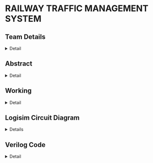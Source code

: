 # RAILWAY TRAFFIC MANAGEMENT SYSTEM


## Team Details
<details>
  <summary>Detail</summary>

  > Semester: 3rd Sem B. Tech. CSE

  > Section: S1

  > Member-1: 221CS126, HARSH GUPTA, guptaharshhemant.221cs126@nitk.edu.in, 7046330080

  > member-2: 221CS143, RAHUL BHIMAKARI, rahulbhimakari.221cs143@nitkedu.in, 9483849803

  > Member-3: 221CS163, VIKRANT KUMAR, vikrantkumar.221cs163@nitk.edu.in, 7982506508
</details>

<!-- Second Section -->
## Abstract
<details>
  <summary>Detail</summary>
  
  > A railway traffic controller system takes care of assigning railway platforms for incoming 
and departing trains in a railway station. In this project we plan to automate the task of 
assigning railway platforms to trains depending on their direction of commute and 
availability of platforms. The loco-pilot inputs the direction of travel, the system calculates 
the suitable railway platform (out of four available) and informs the loco-pilot which 
platform to park, or wait until the platforms are available
</details>


<!-- Third Section -->
## Working
<details>
  <summary>Detail</summary>

  > Explain the working of your model with the help of a functional table (compulsory) followed by the flowchart.
> Input and Output Description:
The input will be a 2-bit integer out of which 1bits represent the
type of the incoming train and the remaining bits represents the direction of incoming train .
Passenger train can come and park. The system will store the information regarding the 
previous train which has come to the station and updates the track availability for the next 
coming train. We are considering two types of trains, that is : passenger train or goods 
train and there are limitations on which passenger train can park that is passenger train
can park only on 1st and 4th platform.
The output will be a 5-bit integer value which tells the loco-pilot to either park the train or 
halt it which is considered an invalid case. If the parking signal is given to the pilot, the 
four bits would represent situation of railway track after train has parked if at all train is 
parked. If the halt signal or the invalid signal is given, after the waiting time, input is
requested again.

The motivation behind a railway traffic management system project include:
Safety Enhancement: Improving the safety of railway operations by implementing advanced control
andmonitoring systems to prevent accidents and incidents.

Efficiency and Reliability: Enhancing the efficiency of railway services by reducing delays, optimizing
schedules, and ensuring reliable transportation for passengers and cargo

</details>

<!-- Fourth Section -->
## Logisim Circuit Diagram
<details>
  ![image](https://github.com/rahulnb17/MiniProject/assets/122613909/28237cb8-c392-400b-a26f-55c145e13e21)
  ![image](https://github.com/rahulnb17/MiniProject/assets/122613909/2da14b88-a7a9-46bb-b186-859ae0d9a9c6)
![image](https://github.com/rahulnb17/MiniProject/assets/122613909/5a3608c7-a001-41d9-8e93-93491b8ffc0d)


</details>

<!-- Fifth Section -->
## Verilog Code
<details>
  <summary>Detail</summary>
  module project(T,A,B,C,D,E,F,G,H,V);
    
    input T,A,B,C,D;
    output E,F,G,H,V;
    assign E = (!T && !B && !C)||(!T && !A && D)||(!A && B && C)||(A && !B)||(A && !C)||(A && !D);
    assign F = (B && (!A || !C || !D))||(T && !B);

    assign G = (C && (!A || !B || !D))||(T && B && !C);
    assign H = (D && (!A || !B || !C))||(!T && (B^^C))||(!T && A && !B)||(A && B && C && !D);
    assign V = !A || !D || (T && (!B || !C));
endmodule

`include "project.v"

module tb;
    reg T,A,B,C,D;
    wire E,F,G,H,V;
    project P1 (T,A,B,C,D,E,F,G,H,V);

    initial begin
        $dumpfile("projecttb.vcd");
        $dumpvars(0,tb);
    end
    initial begin
	$display("T|A B C D | E F G H|V");
        $monitor("%b|%b %b %b %b | %b %b %b %b|%b",T,A,B,C,D,E,F,G,H,V);
	T=1'b1;
	A=1'b1;
	B=1'b0;
        C=1'b1;
	D=1'b1;
    end 


  > Neatly update the Verilog code in code style only.
</details>

